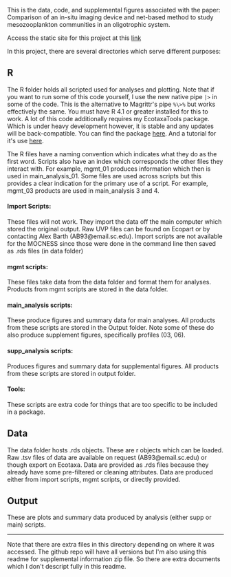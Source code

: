 This is the data, code, and supplemental figures associated with the paper: Comparison of an in-situ imaging device and net-based method to study mesozooplankton communities in an oligotrophic system.

Access the static site for this project at this [link](https://thealexbarth.github.io/Oligotrophic_in-situ_net_comparison)

In this project, there are several directories which serve different purposes:

## R

The R folder holds all scripted used for analyses and plotting. Note that if you want to run some of this code yourself, I use the new native pipe `|>` in some of the code. This is the alternative to Magrittr's pipe `%\>%` but works effectively the same. You must have R 4.1 or greater installed for this to work. A lot of this code additionally requires my EcotaxaTools package. Which is under heavy development however, it is stable and any updates will be back-compatible. You can find the package [here](https://github.com/TheAlexBarth/EcotaxaTools). And a tutorial for it's use [here](https://thealexbarth.github.io/Ecotaxa_Tools_Tutorial/).

The R files have a naming convention which indicates what they do as the first word. Scripts also have an index which corresponds the other files they interact with. For example, mgmt_01 produces information which then is used in main_analysis_01. Some files are used across scripts but this provides a clear indication for the primary use of a script. For example, mgmt_03 products are used in main_analysis 3 and 4.

#### Import Scripts:

These files will not work. They import the data off the main computer which stored the original output. Raw UVP files can be found on Ecopart or by contacting Alex Barth (AB93\@email.sc.edu). Import scripts are not available for the MOCNESS since those were done in the command line then saved as .rds files (in data folder)

#### mgmt scripts:

These files take data from the data folder and format them for analyses. Products from mgmt scripts are stored in the data folder.

#### main_analysis scripts:

These produce figures and summary data for main analyses. All products from these scripts are stored in the Output folder. Note some of these do also produce supplement figures, specifically profiles (03, 06).

#### supp_analysis scripts:

Produces figures and summary data for supplemental figures. All products from these scripts are stored in output folder.

#### Tools:

These scripts are extra code for things that are too specific to be included in a package.

## Data

The data folder hosts .rds objects. These are r objects which can be loaded. Raw .tsv files of data are available on request (AB93\@email.sc.edu) or though export on Ecotaxa. Data are provided as .rds files because they already have some pre-filtered or cleaning attributes. Data are produced either from import scripts, mgmt scripts, or directly provided.

## Output

These are plots and summary data produced by analysis (either supp or main) scripts.

------------------------------------------------------------------------

Note that there are extra files in this directory depending on where it was accessed. The github repo will have all versions but I'm also using this readme for supplemental information zip file. So there are extra documents which I don't descript fully in this readme.
